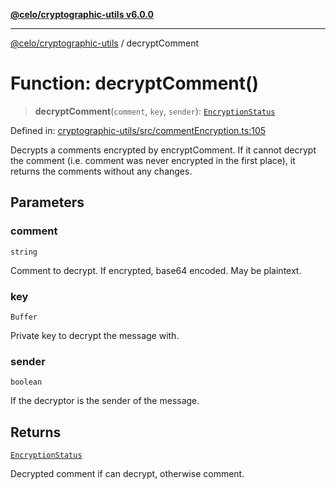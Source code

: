 [**@celo/cryptographic-utils v6.0.0**](../README.md)

***

[@celo/cryptographic-utils](../globals.md) / decryptComment

# Function: decryptComment()

> **decryptComment**(`comment`, `key`, `sender`): [`EncryptionStatus`](../interfaces/EncryptionStatus.md)

Defined in: [cryptographic-utils/src/commentEncryption.ts:105](https://github.com/celo-org/developer-tooling/blob/master/packages/sdk/cryptographic-utils/src/commentEncryption.ts#L105)

Decrypts a comments encrypted by encryptComment. If it cannot decrypt the comment (i.e. comment was
never encrypted in the first place), it returns the comments without any changes.

## Parameters

### comment

`string`

Comment to decrypt. If encrypted, base64 encoded. May be plaintext.

### key

`Buffer`

Private key to decrypt the message with.

### sender

`boolean`

If the decryptor is the sender of the message.

## Returns

[`EncryptionStatus`](../interfaces/EncryptionStatus.md)

Decrypted comment if can decrypt, otherwise comment.
